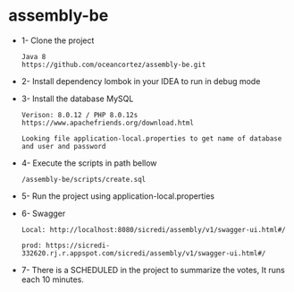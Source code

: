 # assembly-be

- 1- Clone the project
		
	  Java 8	
      https://github.com/oceancortez/assembly-be.git
      
- 2- Install dependency lombok in your IDEA to run in debug mode
	

- 3- Install the database MySQL
      
      Verison: 8.0.12 / PHP 8.0.12s
	  https://www.apachefriends.org/download.html
	  
	  Looking file application-local.properties to get name of database and user and password
	
- 4- Execute the scripts in path bellow

	  /assembly-be/scripts/create.sql
	 
- 5- Run the project using application-local.properties

- 6- Swagger

	  Local: http://localhost:8080/sicredi/assembly/v1/swagger-ui.html#/
      
      prod: https://sicredi-332620.rj.r.appspot.com/sicredi/assembly/v1/swagger-ui.html#/

- 7- There is a SCHEDULED in the project to summarize the votes, It runs each 10 minutes.


